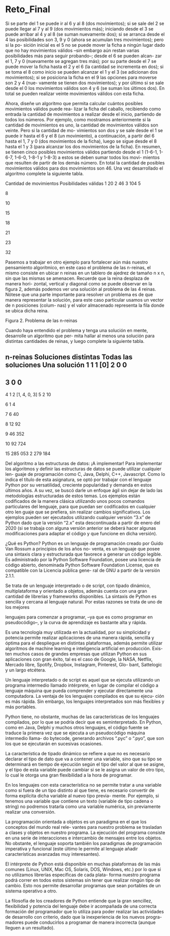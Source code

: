 # Reto_Final

Si se parte del 1 se puede ir al 6 y al 8 (dos movimientos); si se sale del 2 se puede llegar al 7 y al 9 (dos movimientos más); iniciando desde el 3 se puede arribar al 4 y al 8 (se suman nuevamente dos); si se arranca desde el 4 las posibilidades son 3, 9 y 0 (ahora se acumulan tres movimientos); pero si la po- sición inicial es el 5 no se puede mover la ficha a ningún lugar dado que no hay movimientos válidos
–sin embargo aún restan varias posibilidades más para seguir probando–; desde el 6 se pueden alcan- zar el 1, 7 y 0 (nuevamente se agregan tres más); por su parte desde el 7 se puede mover la ficha hasta el 2 y el 6 (la cantidad se incrementa en dos); si se toma el 8 como inicio se pueden alcanzar el 1 y el 3 (se adicionan dos movimientos); si se posiciona la ficha en el 9 las opciones para moverse son 2 y 4 (nue- vamente se tienen dos movimientos); y por último si se sale desde el 0 los movimientos válidos son 4 y 6 (se suman los últimos dos). En total se pueden realizar veinte movimientos válidos con esta ficha.

Ahora, diseñe un algoritmo que permita calcular cuántos posibles movimientos válidos puede rea- lizar la ficha del caballo, recibiendo como entrada la cantidad de movimientos a realizar desde el inicio, partiendo de todos los números. Por ejemplo, como mostramos anteriormente si la cantidad de movimientos es uno, la cantidad de movimientos válidos son veinte. Pero si la cantidad de mo- vimientos son dos y se sale desde el 1 se puede ir hasta el 6 y el 8 (un movimiento), a continuación, a partir del 6 hasta el 1, 7 y 0 (dos movimientos de la ficha), luego se sigue desde el 8 hasta el 1 y 3 (para alcanzar los dos movimientos de la ficha). En resumen, se tienen cinco posibles movimientos válidos partiendo desde el 1 (1-6-1, 1-6-7, 1-6-0, 1-8-1 y 1-8-3) a estos se deben sumar todos los movi- mientos que resulten de partir de los demás número. En total la cantidad de posibles movimientos válidos para dos movimientos son 46. Una vez desarrollado el algoritmo complete la siguiente tabla.
 
Cantidad de movimientos
Posibilidades válidas
1
20
2
46
3
104
5
 
8
 
10
 
15
 
18
 
21
 
23
 
32
 
Pasemos a trabajar en otro ejemplo para fortalecer aún más nuestro pensamiento algorítmico, en este caso el problema de las n-reinas, el mismo consiste en ubicar n reinas en un tablero de ajedrez de tamaño n x n, sin que las mismas se amenacen. Recuerde que la reina desplaza de manera hori- zontal, vertical y diagonal como se puede observar en la figura 2, además podemos ver una solución al problema de las 4 reinas. Nótese que una parte importante para resolver un problema es de que manera representar la solución, para este caso particular usamos un vector de n posiciones (colum- nas) y el valor almacenado representa la fila donde se ubica dicha reina.

 
 	 

 
Figura 2. Problema de las n-reinas

Cuando haya entendido el problema y tenga una solución en mente, desarrolle un algoritmo que per- mita hallar al menos una solución para distintas cantidades de reinas, y luego complete la siguiente tabla.
 
n-reinas
Soluciones distintas
Todas las soluciones
Una solución
1
1
1
[0]
2
0
0
-
3
0
0
-
4
1
2
[1, 4, 0, 3]
5
2
10
 
6
1
4
 
7
6
40
 
8
12
92
 
9
46
352
 
10
92
724
 
15
285 053
2 279 184
 
 
 
 
Del algoritmo a las estructuras de datos:
¡A implementar!
Para implementar los algoritmos y definir las estructuras de datos se puede utilizar cualquier len- guaje de programación como C, Java, Delphi, C++, Javascript. Como lo indica el título de esta asignatura, se optó por trabajar con el lenguaje Python por su versatilidad, creciente popularidad y demanda en estos últimos años. A su vez, se buscó darle un enfoque ágil sin dejar de lado las metodologías estructuradas de estos temas. Los ejemplos están codificados de la manera clásica utilizando unos pocos comandos particulares del lenguaje, para que puedan ser codificados en cualquier otro len guaje que se prefiera, sin realizar cambios significativos. Los ejemplos pueden ser ejecutados utilizando cualquier versión “3.x” de Python dado que la versión “2.x” esta descontinuada a partir de  enero del 2020 (si se trabaja con alguna versión anterior se deberá hacer algunas modificaciones para adaptar el código y que funcione en dicha versión).
 
¿Qué es Python?
Python es un lenguaje de programación creado por Guido Van Rossum a principios de los años no- venta, es un lenguaje que posee una sintaxis clara y estructurada que favorece a generar un código legible. Es administrado por la Python Software Foundation, posee una licencia de código abierto, denominada Python Software Foundation License, que es compatible con la Licencia pública gene- ral de GNU a partir de la versión 2.1.1.
 
Se trata de un lenguaje interpretado o de script, con tipado dinámico, multiplataforma y orientado a objetos, además cuenta con una gran cantidad de librerías y frameworks disponibles. La sintaxis de Python es sencilla y cercana al lenguaje natural. Por estas razones se trata de uno de los mejores

lenguajes para comenzar a programar, –ya que es como programar en pseudocódigo–, y la curva de aprendizaje es bastante alta y rápida.
 
Es una tecnología muy utilizada en la actualidad, por su simplicidad y potencia permite realizar aplicaciones de una manera rápida, sencilla y óptima para el despliegue en distintas plataformas, además permite utilizar algoritmos de machine learning e inteligencia artificial en producción. Exis- ten muchos casos de grandes empresas que utilizan Python en sus aplicaciones con gran éxito, tal es el caso de Google, la NASA, Netflix, Mercado libre, Spotify, Dropbox, Instagram, Pinterest, Glo- bant, Sattelogic y un largo etcétera.
 
Un lenguaje interpretado o de script es aquel que se ejecuta utilizando un programa intermedio llamado intérprete, en lugar de compilar el código a lenguaje máquina que pueda comprender y ejecutar directamente una computadora. La ventaja de los lenguajes compilados es que su ejecu- ción es más rápida. Sin embargo, los lenguajes interpretados son más flexibles y más portables.
 
Python tiene, no obstante, muchas de las características de los lenguajes compilados, por lo que se podría decir que es seminterpretado. En Python, como en Java, Delphi y muchos otros lenguajes, el código fuente se traduce la primera vez que se ejecuta a un pseudocódigo máquina intermedio llama- do bytecode, generando archivos “.pyc” o “.pyo”, que son los que se ejecutarán en sucesivas ocasiones.
 
La característica de tipado dinámico se refiere a que no es necesario declarar el tipo de dato que va a contener una variable, sino que su tipo se determinará en tiempo de ejecución según el tipo del valor al que se asigne, y el tipo de esta variable puede cambiar si se le asigna un valor de otro tipo, lo cual le otorga una gran flexibilidad a la hora de programar.
 
En los lenguajes con esta característica no se permite tratar a una variable como si fuera de un tipo distinto al que tiene, es necesario convertir de forma explícita dicha variable al nuevo tipo previa- mente. Por ejemplo, si tenemos una variable que contiene un texto (variable de tipo cadena o string) no podremos tratarla como una variable numérica, sin previamente realizar una conversión.
 
La programación orientada a objetos es un paradigma en el que los conceptos del mundo real rele- vantes para nuestro problema se trasladan a clases y objetos en nuestro programa. La ejecución del programa consiste en una serie de interacciones e intercambio de mensajes entre los objetos. No obstante, el lenguaje soporta también los paradigmas de programación imperativa y funcional (este último le permite al lenguaje añadir características avanzadas muy interesantes).
 
El intérprete de Python está disponible en muchas plataformas de las más comunes (Linux, UNIX, Mac OS, Solaris, DOS, Windows, etc.) por lo que si no utilizamos librerías específicas de cada plata- forma nuestro programa podrá correr en todos estos sistemas sin tener que realizar ningún tipo de cambio. Esto nos permite desarrollar programas que sean portables de un sistema operativo a otro.
 
La filosofía de los creadores de Python entiende que la gran sencillez, flexibilidad y potencia del lenguaje debe ir acompañada de una correcta formación del programador que lo utiliza para poder realizar las actividades de desarrollo con criterio, dado que la inexperiencia de los nuevos progra- madores puede conducirlos a programar de manera incorrecta (aunque lleguen a un resultado).
